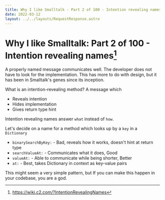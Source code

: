 ```yaml
---
title: Why I like Smalltalk - Part 2 of 100 - Intention revealing names
date: 2022-03-12
layout: ../../layouts/RequestResponse.astro
---
```

# Why I like Smalltalk: Part 2 of 100 - Intention revealing names[^1]

A properly named message communicates well. The developer does not have to look for the implementation.
This has more to do with design, but it has been in Smalltalk's genes since its inception.

What is an intention-revealing method?
A message which
- Reveals intention
- Hides implementation
- Gives return type hint

Intention revealing names answer `what` instead of `how`.

Let's decide on a name for a method which looks up by a `key` in a `Dictionary`
- `binarySearchByKey:` - Bad, reveals how it works, doesn't hint at return type
- `searchValueAt:` - Communicates what it does, Good
- `valueAt:` - Able to communicate while being shorter, Better
- `at:` - Best, takes Dictionary in context as key-value pairs

This might seem a very simple pattern, but If you can make this happen in your codebase, you are a god.

[^1]: https://wiki.c2.com/?IntentionRevealingNames
